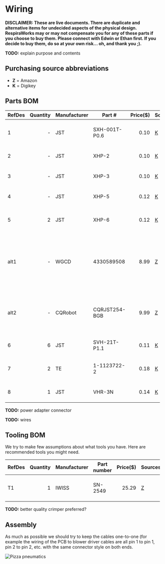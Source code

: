# Wiring

**DISCLAIMER: These are live documents.
There are duplicate and alternative items for undecided aspects of the physical design. 
RespiraWorks may or may not compensate you for any of these parts if you choose to buy them. Please connect with Edwin or Ethan first.
If you decide to buy them, do so at your own risk... oh, and thank you ;).**

**TODO:** explain purpose and contents

## Purchasing source abbreviations

* **Z** = Amazon
* **K** = Digikey

## Parts BOM

| RefDes | Quantity | Manufacturer  | Part #              | Price($)     | Sources         | Notes |
| ------ |---------:| ------------- | ------------------- | ------------:|-----------------| ----- |
| 1      |        - | JST           | SXH-001T-P0.6       |         0.10 | [K][1digi]      | XH sockets, for sensor & actuator connections |
| 2      |        - | JST           | XHP-2               |         0.10 | [K][2digi]      | XH 2-pin housings, for solenoid |
| 3      |        - | JST           | XHP-3               |         0.10 | [K][3digi]      | XH 3-pin housings, for heater |
| 4      |        - | JST           | XHP-5               |         0.12 | [K][4digi]      | XH 5-pin housings, for sensors |
| 5      |        2 | JST           | XHP-6               |         0.12 | [K][4digi]      | XH 6-pin housings, for blower control |
| alt1   |        - | WGCD          | 4330589508          |         8.99 | [Z][alt1amzn]   | XH connector kit for 2/3/4/5 pins, alternative for 1+2+3+4 above |
| alt2   |        - | CQRobot       | CQRJST254-BGB       |         9.99 | [Z][alt2amzn]   | XH connector kit for 6/7/8 pins, alternative for 1+6 above |
| 6      |        6 | JST           | SVH-21T-P1.1        |         0.11 | [K][6digi]      | VH sockets, for power connectors |
| 7      |        2 | TE            | 1-1123722-2         |         0.18 | [K][7digi]      | VH housing 2 pin, for blower power |
| 8      |        1 | JST           | VHR-3N              |         0.14 | [K][8digi]      | VH housing 3 pin, for main power |

[1digi]:   https://www.digikey.com/short/z44f8d
[2digi]:   https://www.digikey.com/short/z44f8f
[3digi]:   https://www.digikey.com/short/z44fb9
[4digi]:   https://www.digikey.com/short/z44r0b
[5digi]:   https://www.digikey.com/short/z44ff8
[alt1amzn]:   https://www.amazon.com/gp/product/B06ZZ45G7G
[alt2amzn]:   https://www.amazon.com/gp/product/B079MJ1RYN
[6digi]:   https://www.digikey.com/short/z44fjr
[7digi]:   https://www.digikey.com/short/z44fwj
[8digi]:   https://www.digikey.com/short/z44fwp

**TODO:** power adapter connector

**TODO:** wires


## Tooling BOM

We try to make few assumptions about what tools you have. Here are recommended tools you might need.

| RefDes | Quantity | Manufacturer  | Part number         | Price($) | Sources         | Notes |
| ------ |---------:| ------------- | ------------------- | --------:|-----------------| ----- |
| T1     |        1 | IWISS         | SN-2549             |    25.29 | [Z][t1amzn]     | Crimping tool for HX and HV connectors |

[t1amzn]:https://www.amazon.com/gp/product/B01N4L8QMW

**TODO:** better quality crimper preferred?

## Assembly

As much as possible we should try to keep the cables one-to-one 
(for example the wiring of the PCB to blower driver cables are all pin 1 to pin 1,
pin 2 to pin 2, etc. with the same connector style on both ends.

![Pizza pneumatics](wires.jpg)
